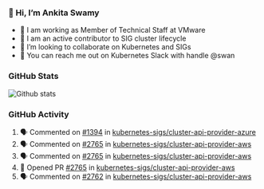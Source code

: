 ### 👋 Hi, I’m Ankita Swamy 

- 💼 I am working as Member of Technical Staff at VMware
- 👀 I am an active contributor to SIG cluster lifecycle 
- 💞️ I’m looking to collaborate on Kubernetes and SIGs
- 💬 You can reach me out on Kubernetes Slack with handle @swan

### GitHub Stats
![Github stats](https://github-readme-stats.vercel.app/api?username=Ankitasw&count_private=true&show_icons=true&theme=tokyonight)

### GitHub Activity 
<!--START_SECTION:activity-->
1. 🗣 Commented on [#1394](https://github.com/kubernetes-sigs/cluster-api-provider-azure/issues/1394) in [kubernetes-sigs/cluster-api-provider-azure](https://github.com/kubernetes-sigs/cluster-api-provider-azure)
2. 🗣 Commented on [#2765](https://github.com/kubernetes-sigs/cluster-api-provider-aws/issues/2765) in [kubernetes-sigs/cluster-api-provider-aws](https://github.com/kubernetes-sigs/cluster-api-provider-aws)
3. 🗣 Commented on [#2765](https://github.com/kubernetes-sigs/cluster-api-provider-aws/issues/2765) in [kubernetes-sigs/cluster-api-provider-aws](https://github.com/kubernetes-sigs/cluster-api-provider-aws)
4. 💪 Opened PR [#2765](https://github.com/kubernetes-sigs/cluster-api-provider-aws/pull/2765) in [kubernetes-sigs/cluster-api-provider-aws](https://github.com/kubernetes-sigs/cluster-api-provider-aws)
5. 🗣 Commented on [#2762](https://github.com/kubernetes-sigs/cluster-api-provider-aws/issues/2762) in [kubernetes-sigs/cluster-api-provider-aws](https://github.com/kubernetes-sigs/cluster-api-provider-aws)
<!--END_SECTION:activity-->
